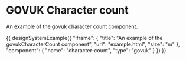 ---
---
# GOVUK Character count

An example of the govuk character count component.

{{ designSystemExample({
"iframe": {
    "title": "An example of the govukCharacterCount component",
    "url": "example.html",
    "size": "m"
},
"component": {
    "name": "character-count",
    "type": "govuk"
}
}) }}
